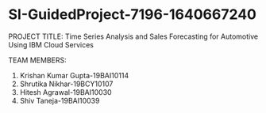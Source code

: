 # SI-GuidedProject-7196-1640667240

PROJECT TITLE: Time Series Analysis and Sales Forecasting for Automotive Using IBM Cloud Services

TEAM MEMBERS: 
1. Krishan Kumar Gupta-19BAI10114
2. Shrutika Nikhar-19BCY10107
3. Hitesh Agrawal-19BAI10030
4. Shiv Taneja-19BAI10039
